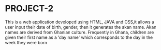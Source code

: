 # PROJECT-2

This is a web application developed using HTML, JAVA and CSS,it allows a user input their date of birth, gender, then it generates the akan name.
Akan names are derived from Ghanian culture. Frequently in Ghana, children are given their first name as a 'day name' which corresponds to the day in the week they were born
